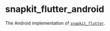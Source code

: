 # snapkit_flutter_android

The Android implementation of [`snapkit_flutter`][1].


[1]: https://pub.dev/packages/snapkit_flutter
